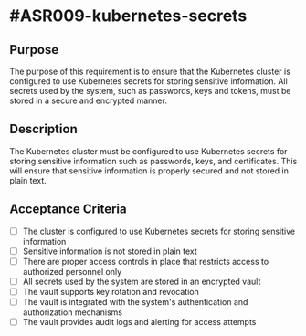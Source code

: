 # #ASR009-kubernetes-secrets

## Purpose

The purpose of this requirement is to ensure that the Kubernetes cluster is configured
to use Kubernetes secrets for storing sensitive information. All secrets used by
the system, such as passwords, keys and tokens, must be stored in a
secure and encrypted manner.

## Description

The Kubernetes cluster must be configured to use Kubernetes secrets for storing sensitive
information such as passwords, keys, and certificates. This will ensure that sensitive
information is properly secured and not stored in plain text.

## Acceptance Criteria

- [ ] The cluster is configured to use Kubernetes secrets for storing sensitive information
- [ ] Sensitive information is not stored in plain text
- [ ] There are proper access controls in place that restricts access to
authorized personnel only
- [ ] All secrets used by the system are stored in an encrypted vault
- [ ] The vault supports key rotation and revocation
- [ ] The vault is integrated with the system's authentication and authorization
mechanisms
- [ ] The vault provides audit logs and alerting for access attempts
